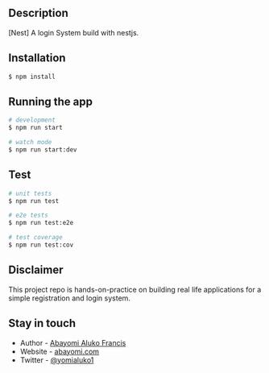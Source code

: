 
## Description

[Nest] A login System build with nestjs.

## Installation

```bash
$ npm install
```

## Running the app

```bash
# development
$ npm run start

# watch mode
$ npm run start:dev
```
## Test

```bash
# unit tests
$ npm run test

# e2e tests
$ npm run test:e2e

# test coverage
$ npm run test:cov
```

## Disclaimer
This project repo is hands-on-practice on building real life applications for a simple registration and login system.

## Stay in touch

- Author - [Abayomi Aluko Francis](https://kamilmysliwiec.com)
- Website - [abayomi.com](https://nestjs.com/)
- Twitter - [@yomialuko1](https://twitter.com/yomialuko1)

